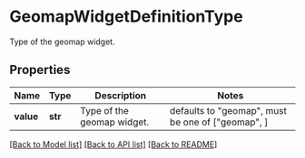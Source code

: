 # GeomapWidgetDefinitionType

Type of the geomap widget.

## Properties

| Name      | Type    | Description                | Notes                                             |
| --------- | ------- | -------------------------- | ------------------------------------------------- |
| **value** | **str** | Type of the geomap widget. | defaults to "geomap", must be one of ["geomap", ] |

[[Back to Model list]](README.md#documentation-for-models) [[Back to API list]](README.md#documentation-for-api-endpoints) [[Back to README]](README.md)

